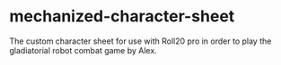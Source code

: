 # mechanized-character-sheet
The custom character sheet for use with Roll20 pro in order to play the gladiatorial robot combat game by Alex.
